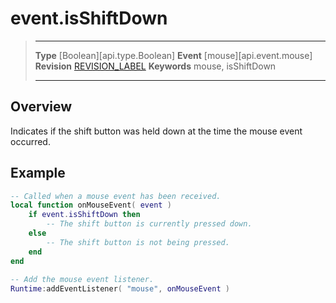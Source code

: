 
# event.isShiftDown

> --------------------- ------------------------------------------------------------------------------------------
> __Type__              [Boolean][api.type.Boolean]
> __Event__             [mouse][api.event.mouse]
> __Revision__          [REVISION_LABEL](REVISION_URL)
> __Keywords__          mouse, isShiftDown
> --------------------- ------------------------------------------------------------------------------------------

## Overview

Indicates if the shift button was held down at the time the mouse event occurred.

## Example
 
``````lua
-- Called when a mouse event has been received.
local function onMouseEvent( event )
    if event.isShiftDown then
        -- The shift button is currently pressed down.
    else
        -- The shift button is not being pressed.
    end
end
                             
-- Add the mouse event listener.
Runtime:addEventListener( "mouse", onMouseEvent )
``````
